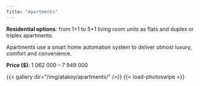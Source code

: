 ```yaml
---
Title: "Apartments"
---
```

**Residential options**: from 1+1 to 5+1 living room units as flats and duplex or triplex apartments.

Apartments use a smart home automation system to deliver utmost luxury, comfort and convenience.

**Price ($)**: 1 062 000 – 7 949 000

{{< gallery dir="/img/atakoy/apartments/" />}}
{{< load-photoswipe >}}
